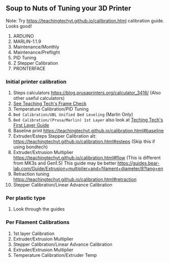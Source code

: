 
## Soup to Nuts of Tuning your 3D Printer

Note: Try https://teachingtechyt.github.io/calibration.html calibration guide. Looks good!

1. ARDUINO
2. MARLIN-1.1.9
3. Maintenance/Monthly
4. Maintenance/Preflight
5. PID Tuning
6. Z Stepper Calibration
7. PRONTERFACE

### Initial printer calibration
1. Steps calculators https://blog.prusaprinters.org/calculator_3416/ (Also other useful calculators)
1. [See Teaching Tech's Frame Check](https://teachingtechyt.github.io/calibration.html#frame)
2. Temperature Calibration/PID Tuning
3. `Bed Calibration/UBL Unified Bed Leveling` (Marlin Only)
4. `Bed Calibration/(Prusa/Marlin) 1st Layer` also look at [Teching Tech's First Layer Guide](https://teachingtechyt.github.io/calibration.html#firstlayer)
5. Baseline print https://teachingtechyt.github.io/calibration.html#baseline
6. Extruder/Esteps Stepper Calibration alt: https://teachingtechyt.github.io/calibration.html#esteps (Skip this if using bondtech)
7. Extruder/Extrusion Multiplier https://teachingtechyt.github.io/calibration.html#flow (This is different from MK3s and Gen1.5) This guide may be better https://guides.bear-lab.com/Guide/Extrusion+multiplier+and+filament+diameter/8?lang=en
8. Retraction tuning https://teachingtechyt.github.io/calibration.html#retraction
9. Stepper Calibration/Linear Advance Calibration
### Per plastic type
1. Look through the guides

### Per Filament Calibrations
1. 1st layer Calibration
2. Extruder/Extrusion Multiplier
4. Stepper Calibration/Linear Advance Calibration
5. Extruder/Extrusion Multiplier
6. Temperature Calibration/Extruder Temp
<!--stackedit_data:
eyJoaXN0b3J5IjpbNzQ4MTY1MjQ4LC0yMjk1Mzc5NzksMTYyOT
kxNzYyMSwxNDI5NDAxNDEsMTk2MTYwMDI3MywtNDI4NzE4Njkw
LC0xMDgxMTk2Nzg1LDExMTc3ODY2MDYsNTI2MTAwMzYyLDE2ND
YyMDg0OSwtMTE0MDE1MzUsLTc2OTQ3Mjc1NywtNzI5Mzc0MDY0
LDUxMDQ3MDA2MSw4MTk2NjIyMDQsNTk2OTY1MDg2LDkwMTQzNz
A3Niw2NTA2Njk0NzksMTAwMjQ0MzIsMTQ3NDgwNDEyNV19
-->